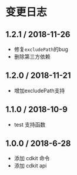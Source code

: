 # 变更日志

## 1.2.1 / 2018-11-26

- 修复`excludePath`的bug
- 删除第三方依赖

## 1.2.0 / 2018-11-21

- 增加excludePath支持

## 1.1.0 / 2018-10-9

- test 支持函数

## 1.0.0 / 2018-6-28

- 添加 cdkit 命令
- 添加 cdkit api
